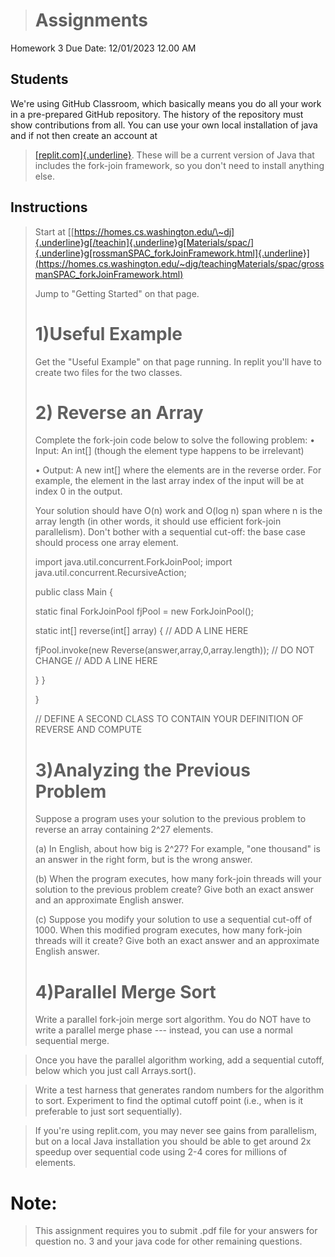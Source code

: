> 
># Assignments
Homework 3
Due Date: 12/01/2023 12.00 AM

## Students

We're using GitHub Classroom, which basically means you do all your work in a pre-prepared GitHub repository.
The history of the repository must show contributions from all.
You can use your own local installation of java and if not then create an account at
> [[replit.com]{.underline}](http://replit.com/). These will be a current version of Java that
> includes the fork-join framework, so you don't need to install anything else.

## Instructions

> Start at [[https://homes.cs.washington.edu/\~dj]{.underline}g[/teachin]{.underline}g[Materials/spac/]{.underline}g[rossmanSPAC_forkJoinFramework.html]{.underline}](https://homes.cs.washington.edu/~djg/teachingMaterials/spac/grossmanSPAC_forkJoinFramework.html)
>
> 
> Jump to "Getting Started" on that page.
>
> # 1)Useful Example
>
> Get the "Useful Example" on that page running. In replit you'll have
> to create two files for the two classes.
>
> # 2) Reverse an Array
>
> Complete the fork-join code below to solve the following problem:
> • Input: An int\[\] (though the element type happens to be irrelevant)
>
> • Output: A new int\[\] where the elements are in the reverse order.
> For example, the element in the last array index of the input will be
> at index 0 in the output.
>
> Your solution should have O(n) work and O(log n) span where n is the
> array length (in other words, it should use efficient fork-join
> parallelism). Don't bother with a sequential cut-off: the base case
> should process one array element.
>
> import java.util.concurrent.ForkJoinPool; import
> java.util.concurrent.RecursiveAction;
>
> public class Main {
>
> static final ForkJoinPool fjPool = new ForkJoinPool();
>
> static int\[\] reverse(int\[\] array) { // ADD A LINE HERE
>
> fjPool.invoke(new Reverse(answer,array,0,array.length)); // DO NOT
> CHANGE // ADD A LINE HERE
>
> } }
>
> }
>
> // DEFINE A SECOND CLASS TO CONTAIN YOUR DEFINITION OF REVERSE AND
> COMPUTE
>
> # 3)Analyzing the Previous Problem
>
> Suppose a program uses your solution to the previous problem to
> reverse an array containing 2\^27 elements.
>
> (a\) In English, about how big is 2\^27? For example, "one thousand" is an answer in the right form, but is the wrong answer.
>
> (b\) When the program executes, how many fork-join threads will your solution to the previous problem create? Give both an exact answer and
> an approximate English answer.
>
> (c\) Suppose you modify your solution to use a sequential cut-off of
> 1000. When this modified program executes, how many fork-join threads
> will it create? Give both an exact answer and an approximate English
> answer.
>
> # 4)Parallel Merge Sort
>
> Write a parallel fork-join merge sort algorithm. You do NOT have to
> write a parallel merge phase --- instead, you can use a normal
> sequential merge. 

> Once you have the parallel algorithm working, add a
> sequential cutoff, below which you just call Arrays.sort(). 

> Write a test harness that generates random numbers for the algorithm to sort.
> Experiment to find the optimal cutoff point (i.e., when is it
> preferable to just sort sequentially). 

> If you're using replit.com, you may never see gains from parallelism, but on a local Java installation
> you should be able to get around 2x speedup over sequential code using
> 2-4 cores for millions of elements.

# Note:
> This assignment requires you to submit .pdf file for your answers for question no. 3 and your java code for other remaining questions. 

